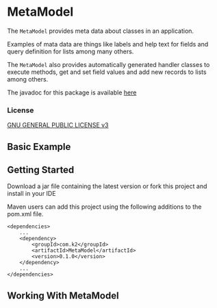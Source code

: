# MetaModel
The `MetaModel` provides meta data about classes in an application.

Examples of mata data are things like labels and help text for fields and query definition for lists among many others.

The `MetaModel` also provides automatically generated handler classes to execute methods, get and set field values and add new records to lists among others.

The javadoc for this package is available [here](https://simonemmott.github.io/MetaModel/index.html)

### License

[GNU GENERAL PUBLIC LICENSE v3](http://fsf.org/)

## Basic Example


## Getting Started

Download a jar file containing the latest version or fork this project and install in your IDE

Maven users can add this project using the following additions to the pom.xml file.
```maven
<dependencies>
    ...
    <dependency>
        <groupId>com.k2</groupId>
        <artifactId>MetaModel</artifactId>
        <version>0.1.0</version>
    </dependency>
    ...
</dependencies>
```

## Working With MetaModel



